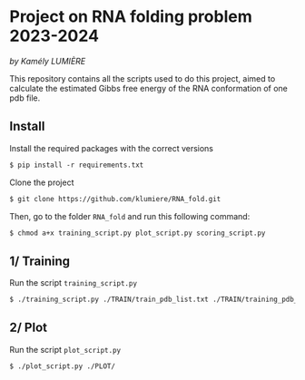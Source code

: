 # Project on RNA folding problem 2023-2024

_by Kamély LUMIÈRE_

This repository contains all the scripts  used to do this project, aimed to calculate the estimated Gibbs free energy of the RNA conformation of one pdb file. 


## Install


Install the required packages with the correct versions
```markdown
$ pip install -r requirements.txt
```

Clone the project 
```markdown
$ git clone https://github.com/klumiere/RNA_fold.git
```

Then, go to the folder `RNA_fold` and run this following command:
```markdown
$ chmod a+x training_script.py plot_script.py scoring_script.py
```
 

## 1/ Training

Run the script `training_script.py` 
```markdown
$ ./training_script.py ./TRAIN/train_pdb_list.txt ./TRAIN/training_pdb_files/ ./PLOT/ trainset_dist
```

## 2/ Plot

Run the script `plot_script.py` 
```markdown
$ ./plot_script.py ./PLOT/
```

